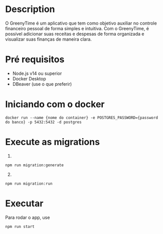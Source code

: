 # Description

O GreenyTime é um aplicativo que tem como objetivo auxiliar no controle financeiro pessoal de forma simples e intuitiva. Com o GreenyTime, é possível adicionar suas receitas e despesas de forma organizada e visualizar suas finanças de maneira clara.

# Pré requisitos
- Node.js v14 ou superior
- Docker Desktop
- DBeaver (use o que preferir)

# Iniciando com o docker

```
docker run --name {nome do container} -e POSTGRES_PASSWORD={password do banco} -p 5432:5432 -d postgres
```

# Execute as migrations

1.
```
npm run migration:generate
```
2.
```
npm run migration:run
```

# Executar

Para rodar o app, use

```
npm run start
```
